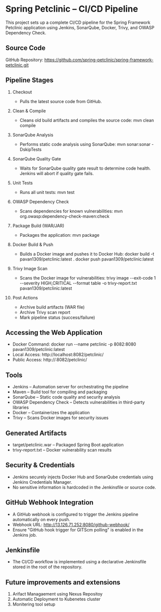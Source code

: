 Spring Petclinic – CI/CD Pipeline
=================================

This project sets up a complete CI/CD pipeline for the Spring Framework Petclinic application using Jenkins, SonarQube, Docker, Trivy, and OWASP Dependency Check.

Source Code
-----------
GitHub Repository:
https://github.com/spring-petclinic/spring-framework-petclinic.git

Pipeline Stages
---------------

1. Checkout
   - Pulls the latest source code from GitHub.

2. Clean & Compile
   - Cleans old build artifacts and compiles the source code:
     mvn clean compile

3. SonarQube Analysis
   - Performs static code analysis using SonarQube:
     mvn sonar:sonar -DskipTests

4. SonarQube Quality Gate
   - Waits for SonarQube quality gate result to determine code health.
     Jenkins will abort if quality gate fails.

5. Unit Tests
   - Runs all unit tests:
     mvn test

6. OWASP Dependency Check
   - Scans dependencies for known vulnerabilities:
     mvn org.owasp:dependency-check-maven:check

7. Package Build (WAR/JAR)
   - Packages the application:
     mvn package

8. Docker Build & Push
   - Builds a Docker image and pushes it to Docker Hub:
     docker build -t pavan1309/petclinic:latest .
     docker push pavan1309/petclinic:latest

9. Trivy Image Scan
   - Scans the Docker image for vulnerabilities:
     trivy image --exit-code 1 --severity HIGH,CRITICAL --format table -o trivy-report.txt pavan1309/petclinic:latest

10. Post Actions
    - Archive build artifacts (WAR file)
    - Archive Trivy scan report
    - Mark pipeline status (success/failure)

Accessing the Web Application
-----------------------------
- Docker Command: docker run --name petclinic -p 8082:8080 pavan1309/petclinic:latest
- Local Access: http://localhost:8082/petclinic/
- Public Access: http://<your-public-ip>:8082/petclinic/

Tools
--------------------
- Jenkins – Automation server for orchestrating the pipeline
- Maven – Build tool for compiling and packaging
- SonarQube – Static code quality and security analysis
- OWASP Dependency Check – Detects vulnerabilities in third-party libraries
- Docker – Containerizes the application
- Trivy – Scans Docker images for security issues

Generated Artifacts
-------------------
- target/petclinic.war – Packaged Spring Boot application
- trivy-report.txt – Docker vulnerability scan results

Security & Credentials
----------------------
- Jenkins securely injects Docker Hub and SonarQube credentials using Jenkins Credentials Manager.
- No sensitive information is hardcoded in the Jenkinsfile or source code.

GitHub Webhook Integration
--------------------------
- A GitHub webhook is configured to trigger the Jenkins pipeline automatically on every push.
- Webhook URL:
  http://13.126.71.252:8080/github-webhook/
- Ensure "GitHub hook trigger for GITScm polling" is enabled in the Jenkins job.

Jenkinsfile
-----------
- The CI/CD workflow is implemented using a declarative Jenkinsfile stored in the root of the repository.

Future improvements and extensions
----------------------------------
1) Arifact Managaement using Nexus Repositoy
2) Automatic Deployment to Kubenetes cluster
3) Monitering tool setup